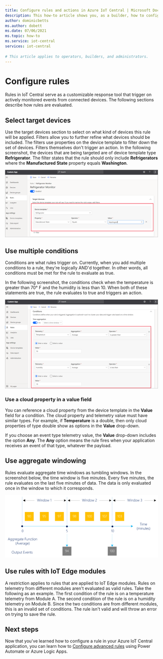 ```yaml
---
title: Configure rules and actions in Azure IoT Central | Microsoft Docs
description: This how-to article shows you, as a builder, how to configure telemetry-based rules and actions in your Azure IoT Central application.
author: dominicbetts
ms.author: dobett
ms.date: 07/06/2021
ms.topic: how-to
ms.service: iot-central
services: iot-central

# This article applies to operators, builders, and administrators.
---
```


# Configure rules

Rules in IoT Central serve as a customizable response tool that trigger on actively monitored events from connected devices. The following sections describe how rules are evaluated.

## Select target devices

Use the target devices section to select on what kind of devices this rule will be applied. Filters allow you to further refine what devices should be included. The filters use properties on the device template to filter down the set of devices. Filters themselves don't trigger an action. In the following screenshot, the devices that are being targeted are of device template type **Refrigerator**. The filter states that the rule should only include **Refrigerators** where the **Manufactured State** property equals **Washington**.

![Conditions](media/howto-configure-rules/filters.png)

## Use multiple conditions

Conditions are what rules trigger on. Currently, when you add multiple conditions to a rule, they're logically AND'd together. In other words, all conditions must be met for the rule to evaluate as true.  

In the following screenshot, the conditions check when the temperature is greater than 70&deg; F and the humidity is less than 10. When both of these statements are true, the rule evaluates to true and triggers an action.

![Screenshot shows a refrigerator monitor with conditions specified for temperature and humidity.](media/howto-configure-rules/conditions.png)

### Use a cloud property in a value field

You can reference a cloud property from the device template in the **Value** field for a condition. The cloud property and telemetry value must have similar types. For example, if **Temperature** is a double, then only cloud properties of type double show as options in the **Value** drop-down.

If you choose an event type telemetry value, the **Value** drop-down includes the option **Any**. The **Any** option means the rule fires when your application receives an event of that type, whatever the payload.

## Use aggregate windowing

Rules evaluate aggregate time windows as tumbling windows. In the screenshot below, the time window is five minutes. Every five minutes, the rule evaluates on the last five minutes of data. The data is only evaluated once in the window to which it corresponds.

![Tumbling Windows](media/howto-configure-rules/tumbling-window.png)

## Use rules with IoT Edge modules

A restriction applies to rules that are applied to IoT Edge modules. Rules on telemetry from different modules aren't evaluated as valid rules. Take the following as an example. The first condition of the rule is on a temperature telemetry from Module A. The second condition of the rule is on a humidity telemetry on Module B. Since the two conditions are from different modules, this is an invalid set of conditions. The rule isn't valid and will throw an error on trying to save the rule.

## Next steps

Now that you've learned how to configure a rule in your Azure IoT Central application, you can learn how to [Configure advanced rules](howto-configure-rules-advanced.md) using Power Automate or Azure Logic Apps.
